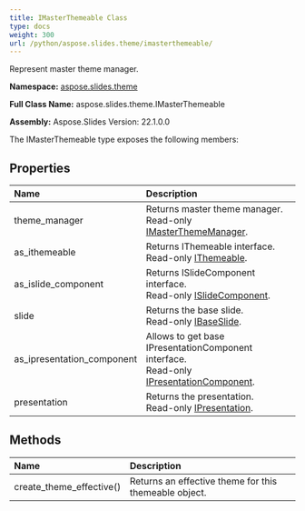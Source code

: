 ```yaml
---
title: IMasterThemeable Class
type: docs
weight: 300
url: /python/aspose.slides.theme/imasterthemeable/
---
```


Represent master theme manager.

**Namespace:** [aspose.slides.theme](/python/aspose.slides.theme/)

**Full Class Name:** aspose.slides.theme.IMasterThemeable

**Assembly:**  Aspose.Slides Version: 22.1.0.0

The IMasterThemeable type exposes the following members:
## **Properties**
|**Name**|**Description**|
| :- | :- |
|theme_manager|Returns master theme manager.<br/>            Read-only [IMasterThemeManager](/python/aspose.slides.theme/imasterthememanager/).|
|as_ithemeable|Returns IThemeable interface.<br/>            Read-only [IThemeable](/python/aspose.slides.theme/ithemeable/).|
|as_islide_component|Returns ISlideComponent interface.<br/>            Read-only [ISlideComponent](/python/aspose.slides/islidecomponent/).|
|slide|Returns the base slide.<br/>            Read-only [IBaseSlide](/python/aspose.slides/ibaseslide/).|
|as_ipresentation_component|Allows to get base IPresentationComponent interface.<br/>            Read-only [IPresentationComponent](/python/aspose.slides/ipresentationcomponent/).|
|presentation|Returns the presentation. <br/>            Read-only [IPresentation](/python/aspose.slides/ipresentation/).|
## **Methods**
|**Name**|**Description**|
| :- | :- |
|create_theme_effective()|Returns an effective theme for this themeable object.|
